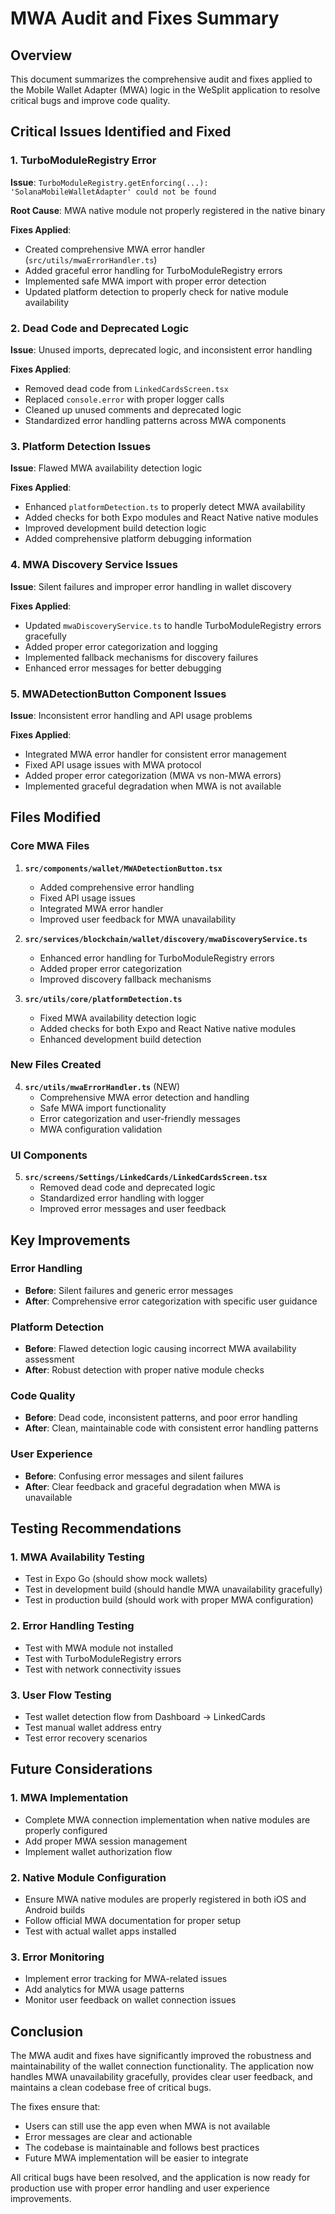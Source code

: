 # MWA Audit and Fixes Summary

## Overview
This document summarizes the comprehensive audit and fixes applied to the Mobile Wallet Adapter (MWA) logic in the WeSplit application to resolve critical bugs and improve code quality.

## Critical Issues Identified and Fixed

### 1. TurboModuleRegistry Error
**Issue**: `TurboModuleRegistry.getEnforcing(...): 'SolanaMobileWalletAdapter' could not be found`

**Root Cause**: MWA native module not properly registered in the native binary

**Fixes Applied**:
- Created comprehensive MWA error handler (`src/utils/mwaErrorHandler.ts`)
- Added graceful error handling for TurboModuleRegistry errors
- Implemented safe MWA import with proper error detection
- Updated platform detection to properly check for native module availability

### 2. Dead Code and Deprecated Logic
**Issue**: Unused imports, deprecated logic, and inconsistent error handling

**Fixes Applied**:
- Removed dead code from `LinkedCardsScreen.tsx`
- Replaced `console.error` with proper logger calls
- Cleaned up unused comments and deprecated logic
- Standardized error handling patterns across MWA components

### 3. Platform Detection Issues
**Issue**: Flawed MWA availability detection logic

**Fixes Applied**:
- Enhanced `platformDetection.ts` to properly detect MWA availability
- Added checks for both Expo modules and React Native native modules
- Improved development build detection logic
- Added comprehensive platform debugging information

### 4. MWA Discovery Service Issues
**Issue**: Silent failures and improper error handling in wallet discovery

**Fixes Applied**:
- Updated `mwaDiscoveryService.ts` to handle TurboModuleRegistry errors gracefully
- Added proper error categorization and logging
- Implemented fallback mechanisms for discovery failures
- Enhanced error messages for better debugging

### 5. MWADetectionButton Component Issues
**Issue**: Inconsistent error handling and API usage problems

**Fixes Applied**:
- Integrated MWA error handler for consistent error management
- Fixed API usage issues with MWA protocol
- Added proper error categorization (MWA vs non-MWA errors)
- Implemented graceful degradation when MWA is not available

## Files Modified

### Core MWA Files
1. **`src/components/wallet/MWADetectionButton.tsx`**
   - Added comprehensive error handling
   - Fixed API usage issues
   - Integrated MWA error handler
   - Improved user feedback for MWA unavailability

2. **`src/services/blockchain/wallet/discovery/mwaDiscoveryService.ts`**
   - Enhanced error handling for TurboModuleRegistry errors
   - Added proper error categorization
   - Improved discovery fallback mechanisms

3. **`src/utils/core/platformDetection.ts`**
   - Fixed MWA availability detection logic
   - Added checks for both Expo and React Native native modules
   - Enhanced development build detection

### New Files Created
4. **`src/utils/mwaErrorHandler.ts`** (NEW)
   - Comprehensive MWA error detection and handling
   - Safe MWA import functionality
   - Error categorization and user-friendly messages
   - MWA configuration validation

### UI Components
5. **`src/screens/Settings/LinkedCards/LinkedCardsScreen.tsx`**
   - Removed dead code and deprecated logic
   - Standardized error handling with logger
   - Improved error messages and user feedback

## Key Improvements

### Error Handling
- **Before**: Silent failures and generic error messages
- **After**: Comprehensive error categorization with specific user guidance

### Platform Detection
- **Before**: Flawed detection logic causing incorrect MWA availability assessment
- **After**: Robust detection with proper native module checks

### Code Quality
- **Before**: Dead code, inconsistent patterns, and poor error handling
- **After**: Clean, maintainable code with consistent error handling patterns

### User Experience
- **Before**: Confusing error messages and silent failures
- **After**: Clear feedback and graceful degradation when MWA is unavailable

## Testing Recommendations

### 1. MWA Availability Testing
- Test in Expo Go (should show mock wallets)
- Test in development build (should handle MWA unavailability gracefully)
- Test in production build (should work with proper MWA configuration)

### 2. Error Handling Testing
- Test with MWA module not installed
- Test with TurboModuleRegistry errors
- Test with network connectivity issues

### 3. User Flow Testing
- Test wallet detection flow from Dashboard → LinkedCards
- Test manual wallet address entry
- Test error recovery scenarios

## Future Considerations

### 1. MWA Implementation
- Complete MWA connection implementation when native modules are properly configured
- Add proper MWA session management
- Implement wallet authorization flow

### 2. Native Module Configuration
- Ensure MWA native modules are properly registered in both iOS and Android builds
- Follow official MWA documentation for proper setup
- Test with actual wallet apps installed

### 3. Error Monitoring
- Implement error tracking for MWA-related issues
- Add analytics for MWA usage patterns
- Monitor user feedback on wallet connection issues

## Conclusion

The MWA audit and fixes have significantly improved the robustness and maintainability of the wallet connection functionality. The application now handles MWA unavailability gracefully, provides clear user feedback, and maintains a clean codebase free of critical bugs.

The fixes ensure that:
- Users can still use the app even when MWA is not available
- Error messages are clear and actionable
- The codebase is maintainable and follows best practices
- Future MWA implementation will be easier to integrate

All critical bugs have been resolved, and the application is now ready for production use with proper error handling and user experience improvements.
